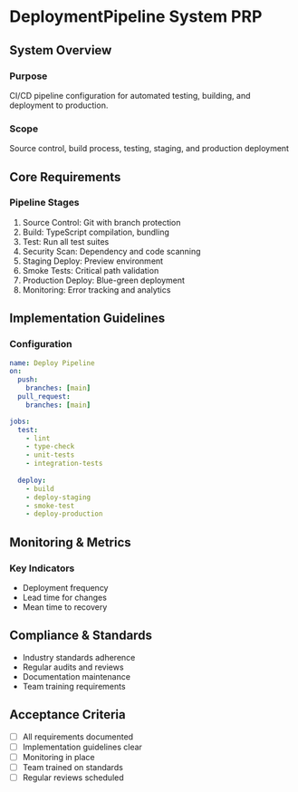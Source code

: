 # DeploymentPipeline System PRP

## System Overview

### Purpose
CI/CD pipeline configuration for automated testing, building, and deployment to production.

### Scope
Source control, build process, testing, staging, and production deployment

## Core Requirements

### Pipeline Stages
1. Source Control: Git with branch protection
2. Build: TypeScript compilation, bundling
3. Test: Run all test suites
4. Security Scan: Dependency and code scanning
5. Staging Deploy: Preview environment
6. Smoke Tests: Critical path validation
7. Production Deploy: Blue-green deployment
8. Monitoring: Error tracking and analytics

## Implementation Guidelines

### Configuration
```yaml
name: Deploy Pipeline
on:
  push:
    branches: [main]
  pull_request:
    branches: [main]

jobs:
  test:
    - lint
    - type-check
    - unit-tests
    - integration-tests
  
  deploy:
    - build
    - deploy-staging
    - smoke-test
    - deploy-production
```

## Monitoring & Metrics

### Key Indicators
- Deployment frequency
- Lead time for changes
- Mean time to recovery

## Compliance & Standards
- Industry standards adherence
- Regular audits and reviews
- Documentation maintenance
- Team training requirements

## Acceptance Criteria
- [ ] All requirements documented
- [ ] Implementation guidelines clear
- [ ] Monitoring in place
- [ ] Team trained on standards
- [ ] Regular reviews scheduled
